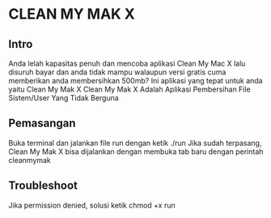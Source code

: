 # CLEAN MY MAK X

## Intro
Anda lelah kapasitas penuh dan mencoba aplikasi Clean My Mac X lalu disuruh bayar dan anda tidak mampu walaupun versi gratis cuma memberikan anda membersihkan 500mb? Ini aplikasi yang tepat untuk anda yaitu Clean My Mak X
Clean My Mak X Adalah Aplikasi Pembersihan File Sistem/User Yang Tidak Berguna

## Pemasangan
Buka terminal dan jalankan file run dengan ketik
./run
Jika sudah terpasang, Clean My Mak X bisa dijalankan dengan membuka tab baru dengan perintah
cleanmymak


## Troubleshoot
Jika permission denied, solusi ketik
chmod +x run
